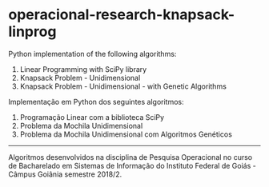 # operacional-research-knapsack-linprog

Python implementation of the following algorithms:
1) Linear Programming with SciPy library
2) Knapsack Problem - Unidimensional
3) Knapsack Problem - Unidimensional - with Genetic Algorithms

Implementação em Python dos seguintes algoritmos:
1) Programação Linear com a biblioteca SciPy
2) Problema da Mochila Unidimensional 
3) Problema da Mochila Unidimensional com Algoritmos Genéticos

---

Algoritmos desenvolvidos na disciplina de Pesquisa Operacional no curso de Bacharelado em Sistemas de Informação do Instituto Federal de Goiás - Câmpus Goiânia semestre 2018/2.
